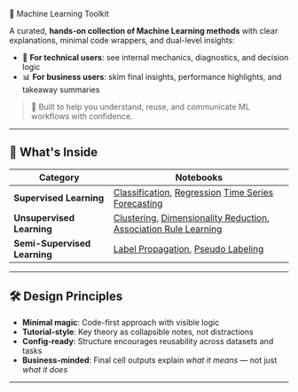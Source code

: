 🧠 Machine Learning Toolkit 

A curated, **hands-on collection of Machine Learning methods** with clear explanations, minimal code wrappers, and dual-level insights:
- 🔬 **For technical users**: see internal mechanics, diagnostics, and decision logic
- 📊 **For business users**: skim final insights, performance highlights, and takeaway summaries

> 🎯 Built to help you understand, reuse, and communicate ML workflows with confidence.
---

<h2>🧩 What's Inside</h2>

<table>
  <thead>
    <tr>
      <th>Category</th>
      <th>Notebooks</th>
    </tr>
  </thead>
  <tbody>
    <tr>
      <td><strong>Supervised Learning</strong></td>
      <td>
        <a href="https://ashrithssreddy.github.io/ml-toolkit/Supervised_Learning/classification.html">Classification</a>,
        <a href="https://ashrithssreddy.github.io/ml-toolkit/Supervised_Learning/regression.html">Regression</a>
        <a href="https://ashrithssreddy.github.io/ml-toolkit/Supervised_Learning/time_series_forecasting.html">Time Series Forecasting</a>
      </td>
    </tr>
    <tr>
      <td><strong>Unsupervised Learning</strong></td>
      <td>
        <a href="https://ashrithssreddy.github.io/ml-toolkit/Unsupervised_Learning/clustering.html">Clustering</a>,
        <a href="https://ashrithssreddy.github.io/ml-toolkit/Unsupervised_Learning/dimensionality_reduction.html">Dimensionality Reduction</a>,
        <a href="https://ashrithssreddy.github.io/ml-toolkit/Unsupervised_Learning/association_rule_learning.html">Association Rule Learning</a>
      </td>
    </tr>
    <tr>
      <td><strong>Semi-Supervised Learning</strong></td>
      <td>
        <a href="https://ashrithssreddy.github.io/ml-toolkit/Semi_Supervised_Learning/label_propagation.html">Label Propagation</a>,
        <a href="https://ashrithssreddy.github.io/ml-toolkit/Semi_Supervised_Learning/pseudo_labeling.html">Pseudo Labeling</a>
      </td>
    </tr>
  </tbody>
</table>


---

## 🛠️ Design Principles

- **Minimal magic**: Code-first approach with visible logic
- **Tutorial-style**: Key theory as collapsible notes, not distractions
- **Config-ready**: Structure encourages reusability across datasets and tasks
- **Business-minded**: Final cell outputs explain *what it means* — not just *what it does*

---

